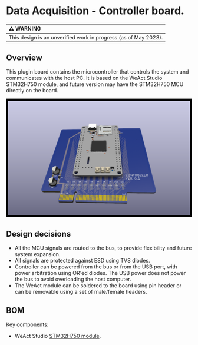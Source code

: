 # Data Acquisition - Controller board.

| :warning: WARNING                                               |
| :-------------------------------------------------------------- |
| This design is an unverified work in progress (as of May 2023). |

## Overview

This plugin board contains the microcontroller that controls the system and communicates with the host PC. It is based on the WeAct Studio STM32H750 module, and future version may have the STM32H750 MCU directly on the board.

![Alt](./kicad/controller.png)

## Design decisions

* All the MCU signals are routed to the bus, to provide flexibility and future system expansion.
* All signals are protected against ESD using TVS diodes.
* Controller can be powered from the bus or from the USB port, with power arbitration using OR'ed diodes. The USB power does not power the bus to avoid overloading the host computer.
* The WeAct module can be soldered to the board using pin header or can be removable using a set of male/female headers.

## BOM

Key components:

* WeAct Studio [STM32H750 module](https://github.com/WeActStudio/MiniSTM32H7xx).
